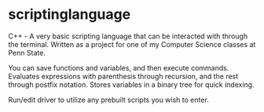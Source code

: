 # scriptinglanguage

C++ - A very basic scripting language that can be interacted with through the terminal. Written as a project for one of my Computer Science classes at Penn State.

You can save functions and variables, and then execute commands. Evaluates expressions with parenthesis through recursion, and the rest through postfix notation. Stores variables in a binary tree for quick indexing.

Run/edit driver to utilize any prebuilt scripts you wish to enter.
